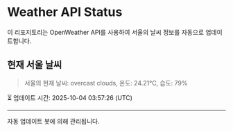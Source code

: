 
# Weather API Status

이 리포지토리는 OpenWeather API를 사용하여 서울의 날씨 정보를 자동으로 업데이트합니다.

## 현재 서울 날씨
> 서울의 현재 날씨: overcast clouds, 온도: 24.21°C, 습도: 79%

⏳ 업데이트 시간: 2025-10-04 03:57:26 (UTC)

---
자동 업데이트 봇에 의해 관리됩니다.
